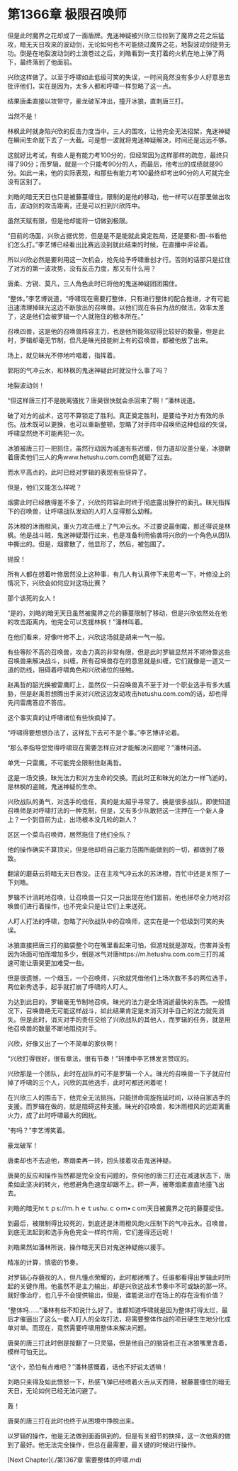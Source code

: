 # 第1366章 极限召唤师

但是此时魔界之花却成了一面盾牌。鬼迷神疑被兴欣三位拉到了魔界之花之后猛攻，暗无天日攻来的波动剑，无论如何也不可能绕过魔界之花，地裂波动剑徒劳无功。倒是在地裂波动剑的土浪卷过之后，刘皓看到一支打着的火机在地上弹了两下，最终落到了他面前。

兴欣这样做了。以至于呼啸如此低级可笑的失误，一时间竟然没有多少人好意思去批评他们，实在是因为，太多人都和呼啸一样忽略了这一点。

结果唐柔直接以攻带守，豪龙破军冲出，撞开冰狼，直刺唐三打。

当然不是！

林枫此时就身陷兴欣的反击力度当中。三人的围攻，让他完全无法招架，鬼迷神疑在瞬间生命就下去了一大截。可是想一波就将鬼迷神疑解决，时间还是远远不够。

这就好比考试，有些人是有能力考100分的，但经常因为这样那样的疏忽，最终只得了90分；而罗辑，就是一个只能考90分的人，而最后，他考出的成绩就是90分。如此一来，他的实际表现，和那些有能力考100最终却考出90分的人可就完全没有区别了。

刘皓的暗无天日也只是被藤蔓缠住，限制的是他的移动，他一样可以在那里做出攻击，波动剑的攻击距离，还是可以扫到兴欣阵中。

虽然天赋有限，但是他却能将一切做到极限。

“目前的场面，兴欣占据优势，但是是不是能就此奠定胜局，还是要和-图-书看他们怎么打。”李艺博已经看出比赛远没到就此结束的时候，在直播中评论着。

所以兴欣必然是要利用这一次机会，抢先给予呼啸重创才行。否则的话那只是扛住了对方的第一波攻势，没有反击力度，那又有什么用？

唐柔、方锐、莫凡，三人角色此时已将他的鬼迷神疑团团围住。

“整体。”李艺博说道，“呼啸现在需要打整体，只有进行整体的配合推进，才有可能迅速清理掉昧光这边不断放出的召唤兽。以他们现在各自为战的做法，效率太差了，这是他们会被罗辑一个人就拖住的根本所在。”

召唤四兽，这是他的召唤兽阵容主力，也是他所能驾驭得比较好的数量，但是此时，罗辑却毫无节制，但凡是昧光技能树上有的召唤兽，都被他放了出来。

场上，就见昧光不停地吟唱着，指挥着。

郭阳的气冲云水，和林枫的鬼迷神疑此时就没什么事了吗？

地裂波动剑！

“但这样唐三打不是脱离骚扰？唐昊很快就会杀回来了啊！”潘林说道。

破了对方的战术，这可不算锁定了胜利。真正奠定胜利，是要给予对方有效的杀伤。战术既可以更换，也可以重新整顿，忽略了对手阵中召唤师这种低级的失误，呼啸显然绝不可能再犯一次。

冰狼被唐三打一把抓住，虽然行动因为减速有些迟缓，但力道却没差分毫，冰狼朝着唐柔他们三人的角www.hetushu.com.com色就砸了过去。

而水平高点的，此时已经对罗辑的表现有些讶异了。

但是，他们又能怎么样呢？

烟雾此时已经散得差不多了，兴欣的阵容此时终于彻底露出狰狞的面孔。昧光指挥下的召唤兽，让呼啸战队发动的人盯人显得那么幼稚。

苏沐橙的沐雨橙风，重火力攻击缠上了气冲云水。不过要说最倒霉，那还得说是林枫。他是战斗贼，鬼迷神疑潜行过来，也是准备利用偷袭将兴欣的一个角色从团队中撕出的。但是，烟雾散了，他显形了，然后，被包围了。

抛投！

所有人都在想着叶修居然没上这种事，有几人有认真停下来思考一下，叶修没上的情况下，兴欣会如何应对这场比赛？

那个该死的女人！

“是的，刘皓的暗无天日虽然被魔界之花的藤蔓限制了移动，但是兴欣依然处在他的攻击距离内，他完全可以支援林枫！”潘林叫着。

在他们看来，好像叶修不上，兴欣这场就是胡来一气一般。

有些等阶不高的召唤兽，攻击力真的非常有限，但是此时罗辑显然并不期待靠这些召唤兽来解决战斗，纠缠，所有召唤兽存在的意思就是纠缠，它们就像是一道又一道的防线，阻碍着呼啸角色和兴欣诸位的接触。

赵禹哲的韶光换被雷鹰盯上，虽然仅一只召唤兽真不至于对一个职业选手有多大威胁，但是赵禹哲想腾出手来对兴欣这边发动攻击hetushu.com.com的话，却也得先问雷鹰答应不答应。

这个事实真的让呼啸诸位有些快疯掉了。

“呼啸得要想想办法了，这样乱下去可不是个事。”李艺博评论着。

“那么李指导您觉得呼啸现在需要怎样应对才能解决问题呢？”潘林问道。

单凭一只雷鹰，不可能完全限制住赵禹哲。

这是一场交换，昧光法力和对方生命的交换。而此时正和昧光的法力一样飞逝的，是林枫的盗贼，鬼迷神疑的生命。

兴欣战队的勇气，对选手的信任，真的是太超乎寻常了。换是很多战队，即使知道召唤师是对呼啸打法的一种克制，但是，又有多少队敢把这一注押在一个新人身上？一个到目前为止，出场根本没几轮的新人？

区区一个菜鸟召唤师，居然拖住了他们全队？

他的操作确实不算顶尖，但是他却将自己能力范围所能做到的一切，都做到了极致。

翻滚的蘑菇云将暗无天日吞没。正在主攻气冲云水的苏沐橙，百忙中还是关照了一下刘皓。

罗辑不计消耗地召唤，让召唤兽一只又一只出现在他们面前，他也拼尽全力地对召唤兽们进行着操作，也不完全只是让它们上来送死。

人盯人打法的呼啸，忽略了兴欣战队中的召唤师，这实在是一个低级到可笑的失误。

冰狼直接把唐三打的脑袋整个叼在嘴里看起来可怕，但游戏就是游戏，伤害并没有因为场面可怕而增加多少，倒是冰气对唐https://m.hetushu.com.com三打的减速可能让唐昊更加难受一些。

但是很遗憾，一个烟玉，一个召唤师，兴欣就凭借他们上场次数不多的两位选手，两位新秀选手，起手就打崩了呼啸的人盯人。

为达到此目的，罗辑毫无节制地召唤。昧光的法力是全场消逝最快的东西。一般情况下，召唤兽绝无可能这样战斗，如此结果肯定是未消灭对手自己的法力就先消失。但是此时，消灭对手的责任交给了兴欣战队的其他人，而罗辑的任务，就是用他召唤兽的数量不断地阻挠对手。

兴欣，好像又出了一个不简单的家伙啊！

“兴欣打得很好，很有章法，很有节奏！”转播中李艺博发言赞叹的。

兴欣那是一个团队，此时在战队的可不是罗辑一个人。昧光的召唤兽一下子就应付掉了呼啸的三个人，兴欣的其他选手，此时可都还闲着呢！

在兴欣三人的围击下，他完全无法抵挡，只能拼命周旋拖延时间，以待自家选手的支援。而罗辑在做的，就是阻碍这种支援。昧光的召唤兽，和沐雨橙风的远距离重火力，成了此时呼啸最大的困扰。

“有吗？”李艺博笑着。

豪龙破军！

唐柔却也不去追他，寒烟柔再一转，回头接着攻击鬼迷神疑。

唐昊的反应和操作当然都是完全没有问题的，奈何他的唐三打还在减速状态下，唐柔如此坚决的转火，他想避角色速度却跟不上。砰一声，被寒烟柔直直地撞飞出去。

刘皓的暗无htｔｐs://ｍ.ｈｅｔushu.ｃｏｍ•ｃoｍ天日被魔界之花的藤蔓捉住。

到最后，被限制得比较死的，到底还是沐雨橙风炮火压制下的气冲云水。召唤兽，到底无法起到和选手角色完全一样的作用，它们差得还远呢！

刘皓果然如潘林所说，操作暗无天日对鬼迷神疑施以援手。

精准的计算，慎密的节奏。

对罗辑心存藐视的人，但凡懂点荣耀的，此时都闭嘴了。任谁都看得出罗辑此时所起的关键作用。他虽然不是主力输出，却是兴欣这战术节奏中不可或缺的那一环。就好像治疗，也几乎不会提供输出，但是，谁能说治疗在场上的存在没有价值？

“整体吗……”潘林有些不知说什么好了。谁都知道呼啸就是因为整体打得太烂，最后才催逼出了这么一套人盯人的全攻打法，将需要整体作战的项目硬生生地分化成单对单。而现在，竟然需要呼啸用整体来解决问题。

唐昊的唐三打此时倒是按翻了一只灵猫，但是他自己的脑袋也正在冰狼嘴里含着，模样可怕无比。

“这个，恐怕有点难吧？”潘林感慨着，话也不好说太透嘛！

刘皓只来得及如此愤怒一下，热感飞弹已经喷着火舌从天而降，被藤蔓缠住的暗无天日，无论如何已经无法闪避了。

轰！

唐昊的唐三打在此时也终于从困境中挣脱出来。

以罗辑的操作，他是无法做到面面俱到的。但是有关细节的抉择，这一次他真的做到了最好。他无法完全操作，但总在最需要，最关键的时候进行操作。



[Next Chapter](./第1367章 需要整体的呼啸.md)